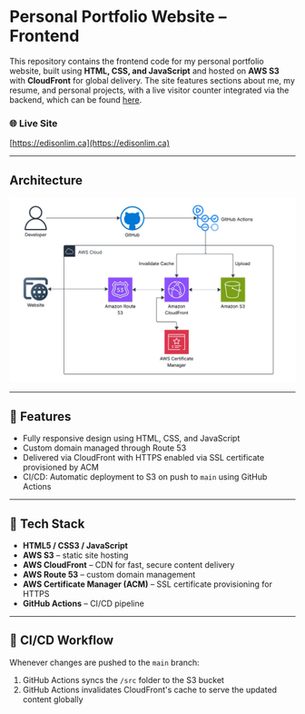 # Personal Portfolio Website – Frontend

This repository contains the frontend code for my personal portfolio website, built using **HTML, CSS, and JavaScript** and hosted on **AWS S3** with **CloudFront** for global delivery. The site features sections about me, my resume, and personal projects, with a live visitor counter integrated via the backend, which can be found [here](https://github.com/EdisonLim17/Personal-Website-Backend).

### 🌐 Live Site
[https://edisonlim.ca](https://edisonlim.ca)

---

## Architecture
![Image of architecture](/src/assets/Personal-Website-Frontend-AWS-Architecture.jpeg)

---

## 🚀 Features

- Fully responsive design using HTML, CSS, and JavaScript
- Custom domain managed through Route 53
- Delivered via CloudFront with HTTPS enabled via SSL certificate provisioned by ACM
- CI/CD: Automatic deployment to S3 on push to `main` using GitHub Actions

---

## 🧰 Tech Stack

- **HTML5 / CSS3 / JavaScript**
- **AWS S3** – static site hosting
- **AWS CloudFront** – CDN for fast, secure content delivery
- **AWS Route 53** – custom domain management
- **AWS Certificate Manager (ACM)** – SSL certificate provisioning for HTTPS
- **GitHub Actions** – CI/CD pipeline

---

## 🔧 CI/CD Workflow

Whenever changes are pushed to the `main` branch:
1. GitHub Actions syncs the `/src` folder to the S3 bucket
2. GitHub Actions invalidates CloudFront's cache to serve the updated content globally